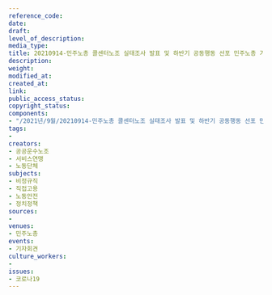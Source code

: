 ```yaml
---
reference_code: 
date: 
draft: 
level_of_description: 
media_type: 
title: 20210914-민주노총 콜센터노조 실태조사 발표 및 하반기 공동행동 선포 민주노총 기자간담회
description: 
weight: 
modified_at: 
created_at: 
link: 
public_access_status: 
copyright_status: 
components:
- "/2021년/9월/20210914-민주노총 콜센터노조 실태조사 발표 및 하반기 공동행동 선포 민주노총 기자간담회/_1D25279.jpg"
tags:
- 
creators:
- 공공운수노조
- 서비스연맹
- 노동단체
subjects:
- 비정규직
- 직접고용
- 노동안전
- 정치정책
sources:
- 
venues:
- 민주노총
events:
- 기자회견
culture_workers:
- 
issues:
- 코로나19
---
```

